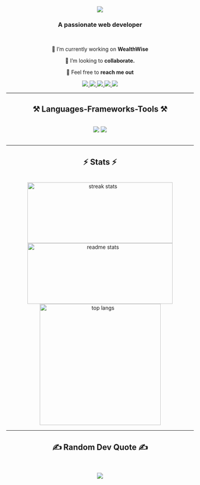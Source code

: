 <h1 align="center">
<img src="https://readme-typing-svg.herokuapp.com/?font=Righteous&size=35&center=true&vCenter=true&width=500&height=70&duration=4000&lines=Hi+There!+👋;+I'm+Siddharth+Jain!;" />
</h1>

<h3 align="center">A passionate web developer</h3>

<br/>

<div align="center">
    
🔭 I’m currently working on **WealthWise**

💞️ I’m looking to **collaborate.**

💬 Feel free to **reach me out**


 </div>

<div align="center"> 
  <a href="mailto:siddharthj1405@gmail.com">
    <img src="https://img.shields.io/badge/Gmail-333333?style=for-the-badge&logo=gmail&logoColor=red" />
  </a>
  <a href="http://linkedin.com/in/siddharth-jain14" target="_blank">
    <img src="https://img.shields.io/badge/LinkedIn-0077B5?style=for-the-badge&logo=linkedin&logoColor=white" target="_blank" />
  </a>
  <a href="https://siddharths-portfolio.vercel.app/" target="_blank">
     <img src="https://img.shields.io/badge/Portfolio-FF5722?style=for-the-badge&logo=todoist&logoColor=white" target="_blank" />
  </a>
    <a href="https://instagram.com/_sidx_._" target="_blank">
     <img src="https://img.shields.io/badge/Instagram-DD2A7B?style=for-the-badge&logo=instagram&logoColor=white" target="_blank" />
  </a>
    <a href="https://twitter.com/siddharth_1405" target="_blank">
     <img src="https://img.shields.io/badge/X-000000?style=for-the-badge&logo=x&logoColor=white" target="_blank" />
  </a>
</div>

 <hr/>
 
<h2 align="center">⚒️ Languages-Frameworks-Tools ⚒️</h2>
<br/>
<div align="center">
    <img src="https://skillicons.dev/icons?i=c,cpp,java,py,html,css,bootstrap,tailwind,js,ts,jquery" />
    <img src="https://skillicons.dev/icons?i=react,next,nodejs,express,postman,git,github,mysql,postgresql,mongodb,prisma,supabase" /><br>
</div>

<br/>
<hr/>

<h2 align="center">⚡ Stats ⚡</h2>
<br>
<div align=center>
  <img height=163 width=390 src="https://github-readme-streak-stats-salesp07.vercel.app/?user=siddharthj14&count_private=true&theme=react&border_radius=10" alt="streak stats"/>
  <img height=163 width=390 src="https://github-readme-stats-salesp07.vercel.app/api?username=siddharthj14&count_private=true&show_icons=true&theme=react&rank_icon=github&border_radius=10" alt="readme stats" />
  <br/>
  <img width=325 align="center" src="https://github-readme-stats-salesp07.vercel.app/api/top-langs/?username=siddharthj14&langs_count=8&layout=compact&theme=react&border_radius=10X&exclude_repo=github-readme-stats" alt="top langs" />
</div>

 <hr/>
 
<h2 align="center">✍️ Random Dev Quote ✍️</h2>
<br/>
<div align="center">
    
![](https://quotes-github-readme.vercel.app/api?type=horizontal&theme=tokyonight)
</div>
